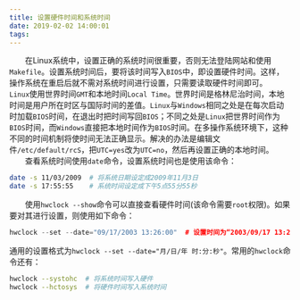 ```yaml
---
title: 设置硬件时间和系统时间
date: 2019-02-02 14:00:01
tags:
---
```

&emsp;&emsp;在Linux系统中，设置正确的系统时间很重要，否则无法登陆网站和使用`Makefile`。设置系统时间后，要将该时间写入`BIOS`中，即设置硬件时间。这样，操作系统在重启后就不需对系统时间进行设置，只需要读取硬件时间即可。
&emsp;&emsp;`Linux`使用世界时间`GMT`和本地时间`Local Time`。世界时间是格林尼治时间，本地时间是用户所在时区与国际时间的差值。`Linux`与`Windows`相同之处是在每次启动时加载`BIOS`时间，在退出时把时间写回`BIOS`；不同之处是`Linux`把世界时间作为`BIOS`时间，而`Windows`直接把本地时间作为`BIOS`时间。在多操作系统环境下，这种不同的时间机制将使时间无法正确显示。解决的办法是编辑文件`/etc/default/rcS`，把`UTC=yes`改为`UTC=no`，然后再设置正确的本地时间。
&emsp;&emsp;查看系统时间使用`date`命令，设置系统时间也是使用该命令：

``` bash
date -s 11/03/2009  # 将系统日期设定成2009年11月3日
date -s 17:55:55    # 系统时间设定成下午5点55分55秒
```

&emsp;&emsp;使用`hwclock --show`命令可以直接查看硬件时间(该命令需要`root`权限)。如果要对其进行设置，则使用如下命令：

``` cpp
hwclock --set --date="09/17/2003 13:26:00"  # 设置时间为“2003/09/17 13:26:00”
```

通用的设置格式为`hwclock --set --date="月/日/年 时:分:秒"`。常用的`hwclock`命令还有：

``` bash
hwclock --systohc  # 将系统时间写入硬件
hwclock --hctosys  # 将硬件时间写入系统时间
```